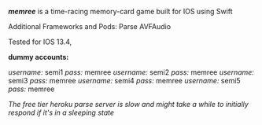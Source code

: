 ***memree*** is a time-racing memory-card game built for IOS using Swift

Additional Frameworks and Pods:
Parse
AVFAudio

Tested for IOS 13.4, 

**dummy accounts:**

*username:* semi1 *pass:* memree
*username:* semi2 *pass:* memree
*username:* semi3 *pass:* memree
*username:* semi4 *pass:* memree
*username:* semi5 *pass:* memree

*The free tier heroku parse server is slow and might take a while to initially respond if it's in a sleeping state*